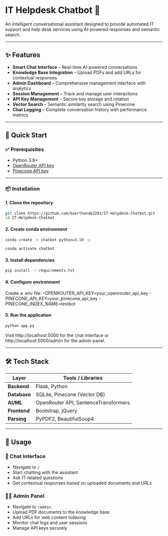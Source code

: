 # IT Helpdesk Chatbot 🤖  

An intelligent conversational assistant designed to provide automated IT support and help desk services using AI-powered responses and semantic search.

---

## ✨ Features

- **Smart Chat Interface** – Real-time AI-powered conversations  
- **Knowledge Base Integration** – Upload PDFs and add URLs for contextual responses  
- **Admin Dashboard** – Comprehensive management interface with analytics  
- **Session Management** – Track and manage user interactions  
- **API Key Management** – Secure key storage and rotation  
- **Vector Search** – Semantic similarity search using Pinecone  
- **Chat Logging** – Complete conversation history with performance metrics  

---

## 🚀 Quick Start

### ✅ Prerequisites

- Python 3.8+  
- [OpenRouter API key](https://openrouter.ai)  
- [Pinecone API key](https://www.pinecone.io)  

---

### 📦 Installation

#### 1. Clone the repository

```bash
git clone https://github.com/keerthanab2201/IT-Helpdesk-Chatbot.git
cd IT-Helpdesk-Chatbot
```
#### 2. Create conda environment

```bash
conda create -n chatbot python=3.10 -y
```
```bash
conda activate chatbot
```
#### 3. Install dependencies

```bash
pip install -r requirements.txt
```
#### 4. Configure environment
Create a .env file:
-OPENROUTER_API_KEY=your_openrouter_api_key
-PINECONE_API_KEY=your_pinecone_api_key
-PINECONE_INDEX_NAME=testbot

#### 5. Run the application

```bash
python app.py
```
Visit http://localhost:5000 for the chat interface or http://localhost:5000/admin for the admin panel.

---

## 🛠️ Tech Stack

| Layer       | Tools / Libraries                    |
|-------------|--------------------------------------|
| **Backend** | Flask, Python                        |
| **Database**| SQLite, Pinecone (Vector DB)         |
| **AI/ML**   | OpenRouter API, SentenceTransformers |
| **Frontend**| Bootstrap, jQuery                    |
| **Parsing** | PyPDF2, BeautifulSoup4               |

---

## 🔧 Usage

### 💬 Chat Interface

- Navigate to `/`  
- Start chatting with the assistant  
- Ask IT-related questions  
- Get contextual responses based on uploaded documents and URLs  

### 🧑‍💼 Admin Panel

- Navigate to `/admin`  
- Upload PDF documents to the knowledge base  
- Add URLs for web content indexing  
- Monitor chat logs and user sessions  
- Manage API keys securely

